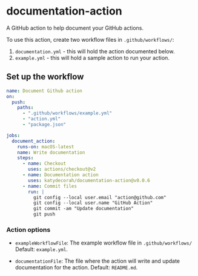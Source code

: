 # documentation-action

A GitHub action to help document your GitHub actions.

To use this action, create two workflow files in `.github/workflows/`:

1. `documentation.yml` - this will hold the action documented below.
2. `example.yml` - this will hold a sample action to run your action.


<!-- START GENERATED DOCUMENTATION -->

## Set up the workflow

```yml
name: Document Github action
on:
  push:
    paths:
      - ".github/workflows/example.yml"
      - "action.yml"
      - "package.json"

jobs:
  document_action:
    runs-on: macOS-latest
    name: Write documentation
    steps:
      - name: Checkout
        uses: actions/checkout@v2
      - name: Documentation action
        uses: katydecorah/documentation-action@v0.0.6
      - name: Commit files
        run: |
          git config --local user.email "action@github.com"
          git config --local user.name "GitHub Action"
          git commit -am "Update documentation"
          git push

```

### Action options

- `exampleWorkflowFile`: The example workflow file in `.github/workflows/` Default: `example.yml`.

- `documentationFile`: The file where the action will write and update documentation for the action. Default: `README.md`.


<!-- END GENERATED DOCUMENTATION -->

